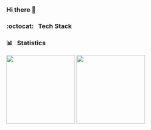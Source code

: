 ### Hi there 👋

### :octocat: &nbsp; Tech Stack

<p align="center"
![Android](https://img.shields.io/badge/-Android-05122A?style=flat&logo=android)&nbsp;
![Kotlin](https://img.shields.io/badge/-Kotlin-05122A?style=flat&logo=kotlin)&nbsp;
![Android Studio](https://img.shields.io/badge/-Android%20Studio-05122A?style=flat&logo=android)&nbsp;
![Swift](https://img.shields.io/badge/-Swift-05122A?style=flat&logo=swift)&nbsp;
![iOS](https://img.shields.io/badge/-iOS-05122A?style=flat&logo=apple)&nbsp;
![XCode](https://img.shields.io/badge/-XCode-05122A?style=flat&logo=xcode)&nbsp;
![Firebase](https://img.shields.io/badge/-Firebase-05122A?style=flat&logo=firebase)&nbsp;
![SQLite](https://img.shields.io/badge/-SQLite-05122A?style=flat&logo=sqlite)&nbsp;
![Git](https://img.shields.io/badge/-Git-05122A?style=flat&logo=git)&nbsp;
![GitHub](https://img.shields.io/badge/-GitHub-05122A?style=flat&logo=github)&nbsp;  
/>

### :bar_chart: &nbsp; Statistics

<p>
<img height="180em" src="https://github-readme-stats-eight-theta.vercel.app/api?username=omercankoc&show_icons=true&theme=algolia&include_all_commits=true&count_private=true"/>
<img height="180em" src="https://github-readme-stats-eight-theta.vercel.app/api/top-langs/?username=omercankoc&layout=compact&langs_count=8&theme=algolia"/>
</p>
